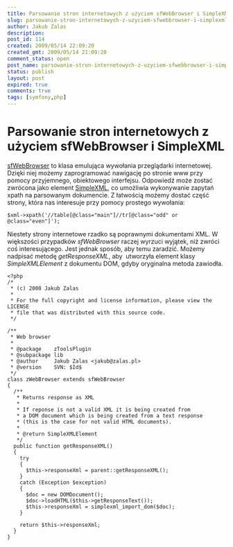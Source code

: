 ```yaml
---
title: Parsowanie stron internetowych z użyciem sfWebBrowser i SimpleXML
slug: parsowanie-stron-internetowych-z-uzyciem-sfwebbrowser-i-simplexml
author: Jakub Zalas
description: 
post_id: 114
created: 2009/05/14 22:09:20
created_gmt: 2009/05/14 21:09:20
comment_status: open
post_name: parsowanie-stron-internetowych-z-uzyciem-sfwebbrowser-i-simplexml
status: publish
layout: post
expired: true
comments: true
tags: [symfony,php]
---
```


<!--sfWebBrowser to klasa emulująca wywołania przeglądarki internetwej. Dzięki niej możemy zaprogramować nawigację po stronie www przy pomocy przyjemnego, obiektowego interfejsu. Odpowiedź może zostać zwrócona jako element SimpleXML, co umożliwia wykonywanie zapytań xpath na parsowanym dokumencie. Niestety strony www rzadko są poprawnymi dokumentami XML. W większości przypadków sfWebBrowser raczej wyrzuci wyjątek, niż zwróci coś interesującego. Jest jednak sposób, aby temu zaradzić.-->

# Parsowanie stron internetowych z użyciem sfWebBrowser i SimpleXML

[sfWebBrowser](http://www.symfony-project.org/plugins/sfWebBrowserPlugin) to klasa emulująca wywołania przeglądarki internetowej. Dzięki niej możemy zaprogramować nawigację po stronie www przy pomocy przyjemnego, obiektowego interfejsu. Odpowiedź może zostać zwrócona jako element [SimpleXML](http://pl2.php.net/simplexml), co umożliwia wykonywanie zapytań xpath na parsowanym dokumencie. Z łatwością możemy dostać część strony, która nas interesuje przy pomocy prostego wywołania: 
    
    
    $xml->xpath('//table[@class="main"]//tr[@class="odd" or @class="even"]');

Niestety strony internetowe rzadko są poprawnymi dokumentami XML. W większości przypadków _sfWebBrowser_ raczej wyrzuci wyjątek, niż zwróci coś interesującego. Jest jednak sposób, aby temu zaradzić. Możemy nadpisać metodę _getResponseXML_, aby  utworzyła element klasy _SimpleXMLElement_ z dokumentu DOM, gdyby oryginalna metoda zawiodła. 
    
    
    <?php
    /*
     * (c) 2008 Jakub Zalas
     *
     * For the full copyright and license information, please view the LICENSE
     * file that was distributed with this source code.
     */
    
    /**
     * Web browser
     *
     * @package    zToolsPlugin
     * @subpackage lib
     * @author     Jakub Zalas <jakub@zalas.pl>
     * @version    SVN: $Id$
     */
    class zWebBrowser extends sfWebBrowser
    {
      /**
       * Returns response as XML
       *
       * If reponse is not a valid XML it is being created from
       * a DOM document which is being created from a text response
       * (this is the case for not valid HTML documents).
       *
       * @return SimpleXMLElement
       */
      public function getResponseXML()
      {
        try
        {
          $this->responseXml = parent::getResponseXML();
        }
        catch (Exception $exception)
        {
          $doc = new DOMDocument();
          $doc->loadHTML($this->getResponseText());
          $this->responseXml = simplexml_import_dom($doc);
        }
    
        return $this->responseXml;
      }
    }
